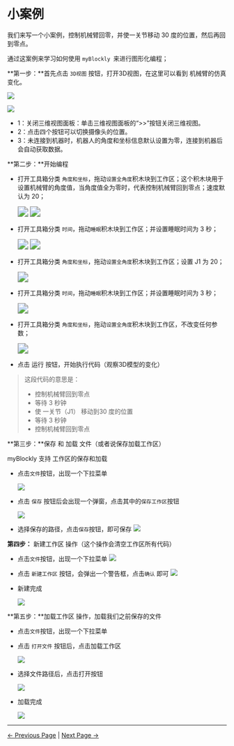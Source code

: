 # 小案例

我们来写一个小案例，控制机械臂回零，并使一关节移动 30 度的位置，然后再回到零点。

通过这案例来学习如何使用 `myBlockly `来进行图形化编程；



**第一步：**首先点击 `3D视图` 按钮，打开3D视图，在这里可以看到 机械臂的仿真变化。



![](..\..\..\..\resources\5-BasicApplication\5.2-ApplicationUse\5.2.1-mystudio\1-myblockly\images\3\1.png)

![](..\..\..\..\resources\5-BasicApplication\5.2-ApplicationUse\5.2.1-mystudio\1-myblockly\images\3\3d_view.png)



- 1：关闭三维视图面板：单击三维视图面板的“>>”按钮关闭三维视图。
- 2：点击四个按钮可以切换摄像头的位置。
- 3：未连接到机器时，机器人的角度和坐标信息默认设置为零，连接到机器后会自动获取数据。





**第二步：**开始编程

- 打开工具箱分类 `角度和坐标`，拖动`设置全角度`积木块到工作区；这个积木块用于设置机械臂的角度值，当角度值全为零时，代表控制机械臂回到零点；速度默认为 20；

  <img src="..\..\..\..\resources\5-BasicApplication\5.2-ApplicationUse\5.2.1-mystudio\1-myblockly\images\3\3.png" style="zoom:150%;" />





  <img src="..\..\..\..\resources\5-BasicApplication\5.2-ApplicationUse\5.2.1-mystudio\1-myblockly\images\3\4.png" style="zoom:150%;" />



- 打开工具箱分类 `时间`，拖动`睡眠`积木块到工作区；并设置睡眠时间为 3 秒；



  <img src="..\..\..\..\resources\5-BasicApplication\5.2-ApplicationUse\5.2.1-mystudio\1-myblockly\images\3\5.png" style="zoom:150%;" />





  <img src="..\..\..\..\resources\5-BasicApplication\5.2-ApplicationUse\5.2.1-mystudio\1-myblockly\images\3\6.png" style="zoom:150%;" />







- 打开工具箱分类 `角度和坐标`，拖动`设置全角度`积木块到工作区；设置 J1 为 20；

  <img src="..\..\..\..\resources\5-BasicApplication\5.2-ApplicationUse\5.2.1-mystudio\1-myblockly\images\3\7.png" style="zoom:150%;" />

- 打开工具箱分类 `时间`，拖动`睡眠`积木块到工作区；并设置睡眠时间为 3 秒；

  <img src="..\..\..\..\resources\5-BasicApplication\5.2-ApplicationUse\5.2.1-mystudio\1-myblockly\images\3\8.png" style="zoom:150%;" />

- 打开工具箱分类 `角度和坐标`，拖动`设置全角度`积木块到工作区，不改变任何参数；

  <img src="..\..\..\..\resources\5-BasicApplication\5.2-ApplicationUse\5.2.1-mystudio\1-myblockly\images\3\9.png" style="zoom:150%;" />



- 点击 运行 按钮，开始执行代码（观察3D模型的变化）


> 这段代码的意思是：
>
> - 控制机械臂回到零点
> - 等待 3 秒钟
> - 使 一关节（J1） 移动到30 度的位置
> - 等待 3 秒钟
> - 控制机械臂回到零点







**第三步：**保存 和 加载 文件（或者说保存加载工作区）



myBlockly 支持 工作区的保存和加载



- 点击`文件`按钮，出现一个下拉菜单

  <img src="..\..\..\..\resources\5-BasicApplication\5.2-ApplicationUse\5.2.1-mystudio\1-myblockly\images\3\10.png" />



- 点击 `保存` 按钮后会出现一个弹窗，点击其中的`保存工作区`按钮

  <img src="..\..\..\..\resources\5-BasicApplication\5.2-ApplicationUse\5.2.1-mystudio\1-myblockly\images\3\11.png" />



- 选择保存的路径，点击`保存`按钮，即可保存
  <img src="..\..\..\..\resources\5-BasicApplication\5.2-ApplicationUse\5.2.1-mystudio\1-myblockly\images\3\12.png" />







**第四步：** 新建工作区 操作（这个操作会清空工作区所有代码）



- 点击`文件`按钮，出现一个下拉菜单
  <img src="..\..\..\..\resources\5-BasicApplication\5.2-ApplicationUse\5.2.1-mystudio\1-myblockly\images\3\10.png" />



- 点击 `新建工作区` 按钮，会弹出一个警告框，点击`确认` 即可
  <img src="..\..\..\..\resources\5-BasicApplication\5.2-ApplicationUse\5.2.1-mystudio\1-myblockly\images\3\13.png" />



- 新建完成

  <img src="..\..\..\..\resources\5-BasicApplication\5.2-ApplicationUse\5.2.1-mystudio\1-myblockly\images\3\14.png" />








**第五步：**加载工作区 操作，加载我们之前保存的文件

- 点击`文件`按钮，出现一个下拉菜单

- 点击 `打开文件` 按钮后，点击加载工作区

  <img src="..\..\..\..\resources\5-BasicApplication\5.2-ApplicationUse\5.2.1-mystudio\1-myblockly\images\3\15.png" />



- 选择文件路径后，点击打开按钮

  <img src="..\..\..\..\resources\5-BasicApplication\5.2-ApplicationUse\5.2.1-mystudio\1-myblockly\images\3\16.png" />



- 加载完成

  <img src="..\..\..\..\resources\5-BasicApplication\5.2-ApplicationUse\5.2.1-mystudio\1-myblockly\images\3\9.png" />

---

  [← Previous Page](./2-interface_description.md) | [Next Page →](./4-quickMove.md)

